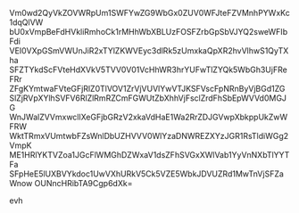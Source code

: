 Vm0wd2QyVkZOVWRpUm1SWFYwZG9WbGx0ZUV0WFJteFZVMnhPYWxKc1dqQlVW
bU0xVmpBeFdHVkliRmhoCk1rMHhWbXBLUzFOSFZrbGpSbVJYQ2sweWFIbFdi
VEI0VXpGSmVWUnJiR2xTYlZKWVEyc3dlRk5zUmxkaQpXR2hvVlhwS1QyTXha
SFZTYkdScFVteHdXVkV5TVV0V01VcHhWR3hrYUFwTlZYQk5WbGh3UjFReFRr
ZFgKYmtwaFVteGFjRlZ0TlVOV1ZrVjVUVlYwVTJKSFVscFpNRnByVjBGd1ZG
SlZjRVpXYlhSVFV6RlZlRmRZCmFGWUtZbXhhVjFsclZrdFhSbEpWVVd0MGJG
WnJWalZVVmxwcllXeGFjbGRzV2xkaVdHaE1Wa2RrZDJGVwpXbkppUkZwWFRW
WktTRmxVUmtwbFZsWnlDbUZHVVV0WlYzaDNWREZXYzJGR1RsTldiWGg2VmpK
ME1HRlYKTVZoa1JGcFlWMGhDZWxaV1dsZFhSVGxXWlVab1YyVnNXbTlYYTFa
SFpHeE5lUXBVYkdoc1UwVXhURkV5Ck5VZE5WbkJDVUZRd1MwTnVjSFZaWnow
OUNncHRibTA9Cgp6dXk=

evh